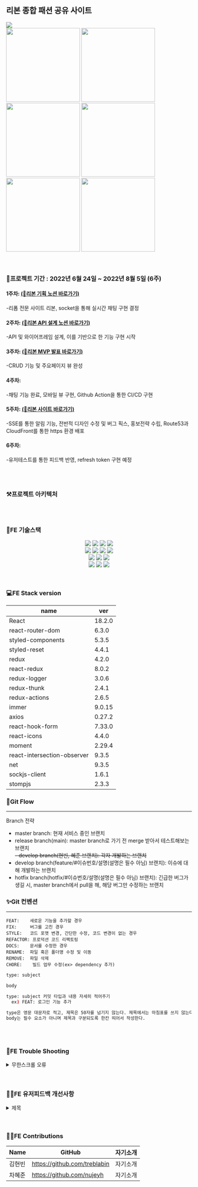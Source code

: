 <h2 align="left"> 리본 종합 패션 공유 사이트</h2>
<img src="https://user-images.githubusercontent.com/105181604/181456826-d342485e-99c7-4f0c-8e28-b8c9870b9195.png">
<div>
  <img width="200" src="https://user-images.githubusercontent.com/105181604/182021597-193a4562-25e8-495a-accc-c0232b50a3c2.png">
  <img width="200" src="https://user-images.githubusercontent.com/105181604/182021603-59a835bf-fd68-45c8-9372-61ad44136036.png">
  <img width="200" src="https://user-images.githubusercontent.com/105181604/182021606-98d68384-d28e-4db2-9c7f-b726d933091f.png">
  <img width="200" src="https://user-images.githubusercontent.com/105181604/182021612-cc1b73d6-fb1b-485b-b0ec-7c2a6c9934cf.png">
  <img width="200" src="https://user-images.githubusercontent.com/105181604/182021615-48e2cc3e-358a-48a5-88d9-29c5830770e4.png">
  <img width="200" src="https://user-images.githubusercontent.com/105181604/182021617-ccc9747e-42cd-45d2-91d8-5979a65a5c2c.png">
</div>

<br>
<br>
<div align="left">
<h3 align="left">📅프로젝트 기간 : 2022년 6월 24일 ~ 2022년 8월 5일 (6주)</h3>
  <h4 align="left">1주차:
    <span><a href="https://www.notion.so/99-8-08bf4916b9e548279d160ba596f9ac2e">(🔗리본 기획 노션 바로가기)</a></span></h4>
<p align="left">-리폼 전문 사이트 리본, socket을 통해 실시간 채팅 구현 결정 </p>
  <h4 align="left">2주차:
    <span><a href="https://www.notion.so/API-3078c33df93d4bc180531687a99b2757">(🔗리본 API 설계 노션 바로가기)</a></span></h4>
<p align="left">-API 및 와이어프레임 설계, 이를 기반으로 한 기능 구현 시작 </p>
  <h4 align="left">3주차:
  <span><a href="https://drive.google.com/file/d/1L6n1pqvSiUHsvMupHJFCmQKu9-3qasEd/view?usp=sharing">(🔗리본 MVP 발표 바로가기)</a></span></h4>
<p align="left">-CRUD 기능 및 주요페이지 뷰 완성 </p>
  <h4 align="left">4주차:</h4>
<p align="left">-채팅 기능 완료, 모바일 뷰 구현, Github Action을 통한 CI/CD 구현 </p>
  <h4 align="left">5주차:
    <span><a href="https://ribborn.kr">(🔗리본 사이트 바로가기)</a></span></h4>
<p align="left">-SSE를 통한 알림 기능, 전반적 디자인 수정 및 버그 픽스, 홍보전략 수립, Route53과 CloudFront를 통한 https 환경 배포 </p>
  <h4 align="left">6주차:</h4>
<p align="left">-유저테스트를 통한 피드백 반영, refresh token 구현 예정 </p>
</div>
  
<br>
<br>
<h3 align="left">⚒️프로젝트 아키텍처</h3>
  
<br>
<br>

<h3 align="left">📱FE 기술스택</h3>
<div width="100" align="center">
<img src="https://img.shields.io/badge/React-61DAFB?style=for-the-badge&logo=React&logoColor=black">
<img src="https://img.shields.io/badge/html-E34F26?style=for-the-badge&logo=html5&logoColor=white">
<img src="https://img.shields.io/badge/css-1572B6?style=for-the-badge&logo=css3&logoColor=white">
<img src="https://img.shields.io/badge/javascript-F7DF1E?style=for-the-badge&logo=javascript&logoColor=black">
<br>
<img src="https://img.shields.io/badge/StompJS-008000?style=for-the-badge&logo=stompjs&logoColor=white">
<img src="https://img.shields.io/badge/SockJS-008000?style=for-the-badge&logo=sockjs&logoColor=white">
<img src="https://img.shields.io/badge/Styled Components-F893D1?style=for-the-badge&logo=styledComponents&logoColor=white">
<img src="https://img.shields.io/badge/Redux-764ABC?style=for-the-badge&logo=Redux&logoColor=white"> 
<br>
<img src="https://img.shields.io/badge/Notion-000000?style=for-the-badge&logo=Notion&logoColor=white">
<img src="https://img.shields.io/badge/Github-000000?style=for-the-badge&logo=github&logoColor=white">
<img src="https://img.shields.io/badge/Github%20Actions-000000?style=for-the-badge&logo=github-actions&logoColor=white">
<br>
<img src="https://img.shields.io/badge/AWS%20S3-FF9900?style=for-the-badge&logo=amazonaws&logoColor=white"/>
<img src="https://img.shields.io/badge/AWS%20CloudFront-FF9900?style=for-the-badge&logo=amazonaws&logoColor=white"/>
<img src="https://img.shields.io/badge/AWS%20Route%2053-FF9900?style=for-the-badge&logo=amazonaws&logoColor=white"/>

</div>

<br>
<br>
<h3 align="left">💻FE Stack version</h3>
<div align="center">
  
  |name|ver|
|------|---|
| React |18.2.0|
| react-router-dom |6.3.0|
| styled-components |5.3.5|
| styled-reset |4.4.1|
| redux |4.2.0|
| react-redux |8.0.2|
| redux-logger |3.0.6|
| redux-thunk |2.4.1|
| redux-actions |2.6.5|
| immer |9.0.15|
| axios |0.27.2|
| react-hook-form |7.33.0|
| react-icons |4.4.0|
| moment |2.29.4|
| react-intersection-observer |9.3.5|
| net |9.3.5|
| sockjs-client |1.6.1|
| stompjs |2.3.3|

  
</div>

### 📩Git Flow

---

Branch 전략
- master branch: 현재 서비스 중인 브랜치 <br>
- release branch(main): master branch로 가기 전 merge 받아서 테스트해보는 브랜치 <br>
~~- develop branch(현빈, 혜준 브랜치): 각자 개발하는 브랜치~~ <br>
- develop branch(feature/#이슈번호/설명(설명은 필수 아님) 브랜치): 이슈에 대해 개발하는 브랜치 <br>
- hotfix branch(hotfix/#이슈번호/설명(설명은 필수 아님) 브랜치): 긴급한 버그가 생길 시, master branch에서 pull을 해, 해당 버그만 수정하는 브랜치 <br>

### ✨Git 컨벤션

---

```
FEAT:    새로운 기능을 추가할 경우
FIX:     버그를 고친 경우
STYLE:   코드 포맷 변경, 간단한 수정, 코드 변경이 없는 경우
REFACTOR: 프로덕션 코드 리팩토링
DOCS:    문서를 수정한 경우
RENAME:  파일 혹은 폴더명 수정 및 이동
REMOVE:  파일 삭제
CHORE:    빌드 업무 수정(ex> dependency 추가)
```

```bash
type: subject

body

type: subject 커밋 타입과 내용 자세히 적어주기
  ex) FEAT: 로그인 기능 추가

type은 영문 대문자로 적고, 제목은 50자를 넘기지 않는다. 제목에서는 마침표를 쓰지 않는다.
body는 필수 요소가 아니며 제목과 구분되도록 한칸 띄어서 작성한다.
```
  
  <br>
  <br>
 <h3 align="left">🤔FE Trouble Shooting</h3>  
 
  <details>
    <summary>무한스크롤 오류</summary>
      <div markdown="1">
        <br>
      문제 상황: 카테고리나 정렬순을 변경하면 무한스크롤이 작동하지 않고 첫 페이지만 로딩되는 문제 <br> <br>
      문제 이유: 카테고리나 정렬순을 변경하면 useEffect로 page가 0으로 변경되는데, 게시글을 불러오는 useEffect는 의존성배열에 카테고리, 정렬순, page가 모두 포함되어, 카테고리나 정렬순은 변경되었지만 page는 그대로인 요청 하나랑, 카테고리나 정렬순과 함께 page도 0으로 변경된 요청 하나가 감. 카테고리나 정렬순은 변경되었지만 page는 그대로인 요청은 빈배열로 오는 경우가 있고, 그 경우 모든 페이지가 로드되었다고 판단하고 loadedEverything 변수가 true가 되어 더이상 무한스크롤이 작동하지 않음 <br> <br>
      해결 방안: 게시글을 불러오는 useEffect에 의존성배열을 page만 넣고, page가 0일 때 카테고리나 정렬순이 변경되면 게시글을 불러오도록 예외처리해줌
      </div>
   </details>

  <br>
  <br>
  
   <h3 align="left">🙆‍♀️FE 유저피드백 개선사항</h3>  
 
  <details>
    <summary>제목</summary>
      <div markdown="1">
        <br>
      내용
      </div>
   </details>
  
  <br>
  <br>
  
 <h3 align="left">👨‍💻FE Contributions</h3>  
  
|   Name  | GitHub | 자기소개 |
| ----- | --- | --- |
| 김현빈 | https://github.com/treblabin | 자기소개 |
| 차혜준 | https://github.com/nujeyh | 자기소개 |
